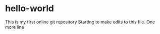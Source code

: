 # hello-world
This is my first online git repository
Starting to make edits to this file. 
One more line
